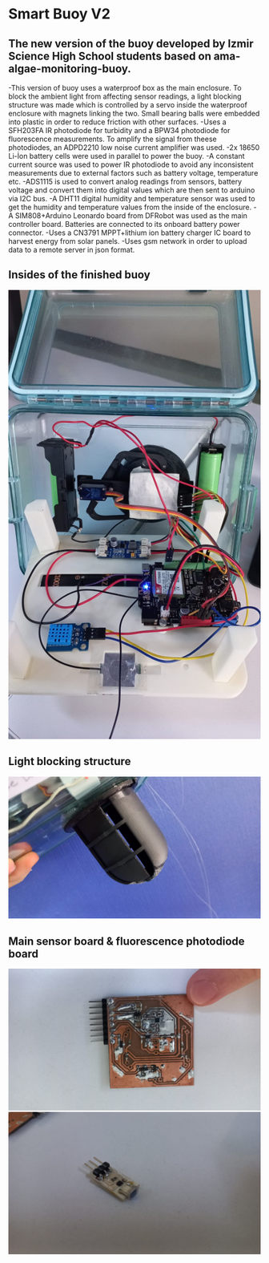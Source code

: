 # Smart Buoy V2
## The new version of the buoy developed by Izmir Science High School students based on ama-algae-monitoring-buoy.

-This version of buoy uses a waterproof box as the main enclosure. To block the ambient light from affecting sensor readings, a light blocking structure was made which is controlled by a servo inside the waterproof enclosure with magnets linking the two. Small bearing balls were embedded into plastic in order to reduce friction with other surfaces. 
-Uses a SFH203FA IR photodiode for turbidity and a BPW34 photodiode for fluorescence measurements. To amplify the signal from theese photodiodes, an ADPD2210 low noise current amplifier was used.
-2x 18650 Li-İon battery cells were used in parallel to power the buoy.
-A constant current source was used to power IR photodiode to avoid any inconsistent measurements due to external factors such as battery voltage, temperature etc.
-ADS1115 is used to convert analog readings from sensors, battery voltage and convert them into digital values which are then sent to arduino via I2C bus.
-A DHT11 digital humidity and temperature sensor was used to get the humidity and temperature values from the inside of the enclosure.
-A SIM808+Arduino Leonardo board from DFRobot was used as the main controller board. Batteries are connected to its onboard battery power connector.
-Uses a CN3791 MPPT+lithium ion battery charger IC board to harvest energy from solar panels.
-Uses gsm network in order to upload data to a remote server in json format.

## Insides of the finished buoy
![A](https://github.com/AMA-Labs/ama-algae-monitoring-buoy/blob/main/Version2/pictures/buoy_insides.jpeg?raw=true)

## Light blocking structure 
![A](https://github.com/AMA-Labs/ama-algae-monitoring-buoy/blob/main/Version2/pictures/buoy_lightblocker.jpeg?raw=true)

## Main sensor board & fluorescence photodiode board
![A](https://github.com/AMA-Labs/ama-algae-monitoring-buoy/blob/main/Version2/pictures/analog_mainboard.jpeg?raw=true)
![A](https://github.com/AMA-Labs/ama-algae-monitoring-buoy/blob/main/Version2/pictures/fluorometer_photodiode.jpeg?raw=true)
